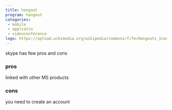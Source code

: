 ```yaml
---
title: hangout
program: hangout
categories:
 - mobile
 - applcatio
 - videoconference
logo: https://upload.wikimedia.org/wikipedia/commons/f/fe/Hangouts_Icon.png
---
```


skype has few pros and cons

### pros
 linked with other MS products
 
### cons
 you need to create an account

